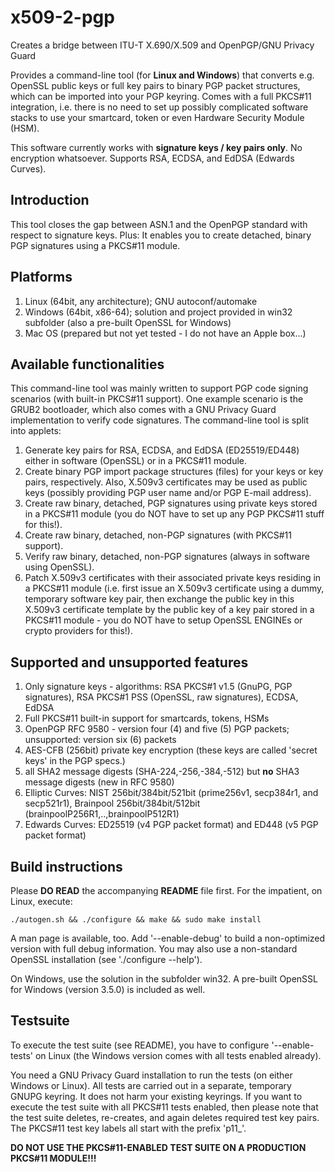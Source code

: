# x509-2-pgp
Creates a bridge between ITU-T X.690/X.509 and OpenPGP/GNU Privacy Guard

Provides a command-line tool (for **Linux and Windows**) that converts e.g. OpenSSL public keys or full key pairs to binary PGP packet structures, which can be imported into your PGP keyring.
Comes with a full PKCS#11 integration, i.e. there is no need to set up possibly complicated software stacks to use your smartcard, token or even Hardware Security Module (HSM).

This software currently works with **signature keys / key pairs only**. No encryption whatsoever. Supports RSA, ECDSA, and EdDSA (Edwards Curves).

## Introduction
This tool closes the gap between ASN.1 and the OpenPGP standard with respect to signature keys. Plus: It enables you to create detached, binary PGP signatures using a PKCS#11 module.

## Platforms
1. Linux (64bit, any architecture); GNU autoconf/automake
2. Windows (64bit, x86-64); solution and project provided in win32 subfolder (also a pre-built OpenSSL for Windows)
3. Mac OS (prepared but not yet tested - I do not have an Apple box...)

## Available functionalities
This command-line tool was mainly written to support PGP code signing scenarios (with built-in PKCS#11 support). One example scenario is the GRUB2 bootloader, which also comes with a GNU Privacy Guard implementation to verify code signatures.
The command-line tool is split into applets:
1. Generate key pairs for RSA, ECDSA, and EdDSA (ED25519/ED448) either in software (OpenSSL) or in a PKCS#11 module.
2. Create binary PGP import package structures (files) for your keys or key pairs, respectively. Also, X.509v3 certificates may be used as public keys (possibly providing PGP user name and/or PGP E-mail address).
3. Create raw binary, detached, PGP signatures using private keys stored in a PKCS#11 module (you do NOT have to set up any PGP PKCS#11 stuff for this!).
4. Create raw binary, detached, non-PGP signatures (with PKCS#11 support).
5. Verify raw binary, detached, non-PGP signatures (always in software using OpenSSL).
6. Patch X.509v3 certificates with their associated private keys residing in a PKCS#11 module (i.e. first issue an X.509v3 certificate using a dummy, temporary software key pair, then exchange the public key in this X.509v3 certificate template by the public key of a key pair stored in a PKCS#11 module - you do NOT have to setup OpenSSL ENGINEs or crypto providers for this!).

## Supported and unsupported features
1. Only signature keys - algorithms: RSA PKCS#1 v1.5 (GnuPG, PGP signatures), RSA PKCS#1 PSS (OpenSSL, raw signatures), ECDSA, EdDSA
2. Full PKCS#11 built-in support for smartcards, tokens, HSMs
3. OpenPGP RFC 9580 - version four (4) and five (5) PGP packets; unsupported: version six (6) packets
4. AES-CFB (256bit) private key encryption (these keys are called 'secret keys' in the PGP specs.)
5. all SHA2 message digests (SHA-224,-256,-384,-512) but **no** SHA3 message digests (new in RFC 9580)
6. Elliptic Curves: NIST 256bit/384bit/521bit (prime256v1, secp384r1, and secp521r1), Brainpool 256bit/384bit/512bit (brainpoolP256R1,..,brainpoolP512R1)
7. Edwards Curves: ED25519 (v4 PGP packet format) and ED448 (v5 PGP packet format)

## Build instructions
Please **DO READ** the accompanying **README** file first. For the impatient, on Linux, execute:

    ./autogen.sh && ./configure && make && sudo make install

A man page is available, too. Add '--enable-debug' to build a non-optimized version with full debug information. You may also use
a non-standard OpenSSL installation (see './configure --help').

On Windows, use the solution in the subfolder win32. A pre-built OpenSSL for Windows (version 3.5.0) is included as well.

## Testsuite
To execute the test suite (see README), you have to configure '--enable-tests' on Linux (the Windows version comes with all tests enabled already).

You need a GNU Privacy Guard installation to run the tests (on either Windows or Linux). All tests are carried out in a separate, temporary GNUPG keyring. It does not harm your existing keyrings.
If you want to execute the test suite with all PKCS#11 tests enabled, then please note that the test suite deletes, re-creates, and again deletes required test key pairs. The PKCS#11 test key labels
all start with the prefix 'p11_'. 

**DO NOT USE THE PKCS#11-ENABLED TEST SUITE ON A PRODUCTION PKCS#11 MODULE!!!**
